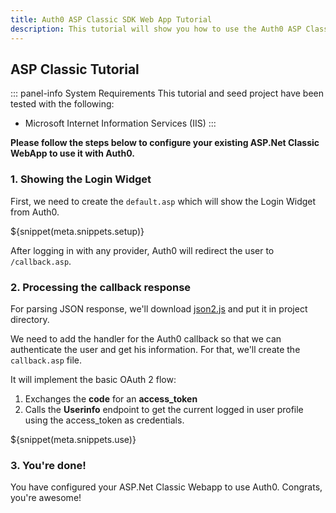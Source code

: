 ```yaml
---
title: Auth0 ASP Classic SDK Web App Tutorial
description: This tutorial will show you how to use the Auth0 ASP Classic SDK to add authentication and authorization to your web app.
---
```


## ASP Classic Tutorial

::: panel-info System Requirements
This tutorial and seed project have been tested with the following:
* Microsoft Internet Information Services (IIS)
:::

**Please follow the steps below to configure your existing ASP.Net Classic WebApp to use it with Auth0.**

### 1. Showing the Login Widget

First, we need to create the `default.asp` which will show the Login Widget from Auth0.

${snippet(meta.snippets.setup)}

After logging in with any provider, Auth0 will redirect the user to `/callback.asp`.

### 2. Processing the callback response

For parsing JSON response, we'll download [json2.js](http://cdnjs.cloudflare.com/ajax/libs/json2/20130526/json2.js) and put it in project directory.

We need to add the handler for the Auth0 callback so that we can authenticate the user and get his information. For that, we'll create the `callback.asp` file.

It will implement the basic OAuth 2 flow:

1. Exchanges the **code** for an **access_token**
1. Calls the **Userinfo** endpoint to get the current logged in user profile using the access_token as credentials.

${snippet(meta.snippets.use)}

### 3. You're done!

You have configured your ASP.Net Classic Webapp to use Auth0. Congrats, you're awesome!
